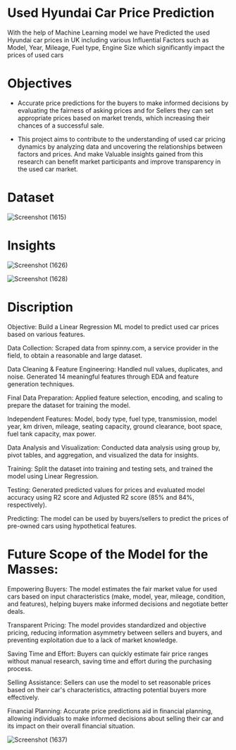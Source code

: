 
# Used  Hyundai  Car  Price  Prediction 

With the help of Machine Learning model we have Predicted the used Hyundai car prices in UK including various Influential Factors such as Model, Year, Mileage, Fuel type, Engine Size which significantly impact the prices of used cars

# Objectives
- Accurate price predictions for the buyers to make informed decisions by evaluating the fairness of asking prices and for Sellers they can set appropriate prices based on market trends, which increasing their chances of a successful sale.

- This project aims to contribute to the understanding of used car pricing dynamics by analyzing data and uncovering the relationships between factors and prices. And make Valuable insights gained from this research can benefit market participants and improve transparency in the used car market.

# Dataset
![Screenshot (1615)](https://github.com/Aayush-Chourasiya/Price-Prediction-of-Pre-Owned-Cars/assets/133970565/7d9f61f6-4763-43eb-a448-02ffccc15054)


# Insights
![Screenshot (1626)](https://github.com/Aayush-Chourasiya/Price-Prediction-of-Pre-Owned-Cars/assets/133970565/490e0498-d7c2-4a11-b6df-999f9fbe6d0c)


![Screenshot (1628)](https://github.com/Aayush-Chourasiya/Price-Prediction-of-Pre-Owned-Cars/assets/133970565/1fd8ed20-adab-4d82-a400-43a070296b49)





# Discription

Objective: Build a Linear Regression ML model to predict used car prices based on various features.

Data Collection: Scraped data from spinny.com, a service provider in the field, to obtain a reasonable and large dataset.

Data Cleaning & Feature Engineering: Handled null values, duplicates, and noise. Generated 14 meaningful features through EDA and feature generation techniques.

Final Data Preparation: Applied feature selection, encoding, and scaling to prepare the dataset for training the model.

Independent Features: Model, body type, fuel type, transmission, model year, km driven, mileage, seating capacity, ground clearance, boot space, fuel tank capacity, max power.

Data Analysis and Visualization: Conducted data analysis using group by, pivot tables, and aggregation, and visualized the data for insights.

Training: Split the dataset into training and testing sets, and trained the model using Linear Regression.

Testing: Generated predicted values for prices and evaluated model accuracy using R2 score and Adjusted R2 score (85% and 84%, respectively).

Predicting: The model can be used by buyers/sellers to predict the prices of pre-owned cars using hypothetical features.



# Future Scope of the Model for the Masses:

Empowering Buyers: The model estimates the fair market value for used cars based on input characteristics (make, model, year, mileage, condition, and features), helping buyers make informed decisions and negotiate better deals.

Transparent Pricing: The model provides standardized and objective pricing, reducing information asymmetry between sellers and buyers, and preventing exploitation due to a lack of market knowledge.

Saving Time and Effort: Buyers can quickly estimate fair price ranges without manual research, saving time and effort during the purchasing process.

Selling Assistance: Sellers can use the model to set reasonable prices based on their car's characteristics, attracting potential buyers more effectively.

Financial Planning: Accurate price predictions aid in financial planning, allowing individuals to make informed decisions about selling their car and its impact on their overall financial situation.

![Screenshot (1637)](https://github.com/Aayush-Chourasiya/Price-Prediction-of-Pre-Owned-Cars/assets/133970565/5a4127e8-fb4f-4b61-ac3b-424c1b44a3a4)

